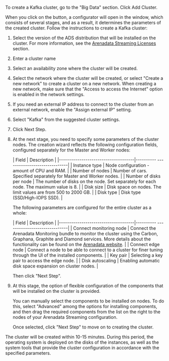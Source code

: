 To create a Kafka cluster, go to the "Big Data" section. Click Add Cluster.

When you click on the button, a configurator will open in the window, which consists of several stages, and as a result, it determines the parameters of the created cluster. Follow the instructions to create a Kafka cluster:

1. Select the version of the ADS distribution that will be installed on the cluster. For more information, see the [Arenadata Streaming Licenses](../../concepts/types/) section.
1. Enter a cluster name
1. Select an availability zone where the cluster will be created.
1. Select the network where the cluster will be created, or select "Create a new network" to create a cluster on a new network. When creating a new network, make sure that the "Access to access the Internet" option is enabled in the network settings.
1. If you need an external IP address to connect to the cluster from an external network, enable the "Assign external IP" setting.
1. Select "Kafka" from the suggested cluster settings.
1. Click Next Step.

1. At the next stage, you need to specify some parameters of the cluster nodes. The creation wizard reflects the following configuration fields, configured separately for the Master and Worker nodes:

    | Field | Description |
    |-------------------------------------|---------- ------------------------------|
    | Instance type | Node configuration - amount of CPU and RAM. |
    | Number of nodes | Number of cars. Specified separately for Master and Worker nodes. |
    | Number of disks per node | The number of disks on the node. Set separately for each node. The maximum value is 8. |
    | Disk size | Disk space on nodes. The limit values ​​are from 500 to 2000 GB. |
    | Disk type | Disk type (SSD/High-IOPS SSD). |

    The following parameters are configured for the entire cluster as a whole:

    | Field | Description |
    |-------------------------------------|---------- ------------------------------|
    | Connect monitoring node | Connect the Arenadata Monitoring bundle to monitor the cluster using the Carbon, Graphana, Graphite and Diamond services. More details about the functionality can be found on the [Arenadata website](https://docs.arenadata.io/mon/en/index.html). |
    | Connect edge node | Connect a node to be able to connect to a cluster for finer tuning through the UI of the installed components. |
    | Key pair | Selecting a key pair to access the edge node. |
    | Disk autoscaling | Enabling automatic disk space expansion on cluster nodes. |

    Then click "Next Step".

1. At this stage, the option of flexible configuration of the components that will be installed on the cluster is provided.

    You can manually select the components to be installed on nodes. To do this, select "Advanced" among the options for installing components, and then drag the required components from the list on the right to the nodes of your Arenadata Streaming configuration.

    Once selected, click "Next Step" to move on to creating the cluster.

The cluster will be created within 10-15 minutes. During this period, the operating system is deployed on the disks of the instances, as well as the system tools that provide the cluster configuration in accordance with the specified parameters.
